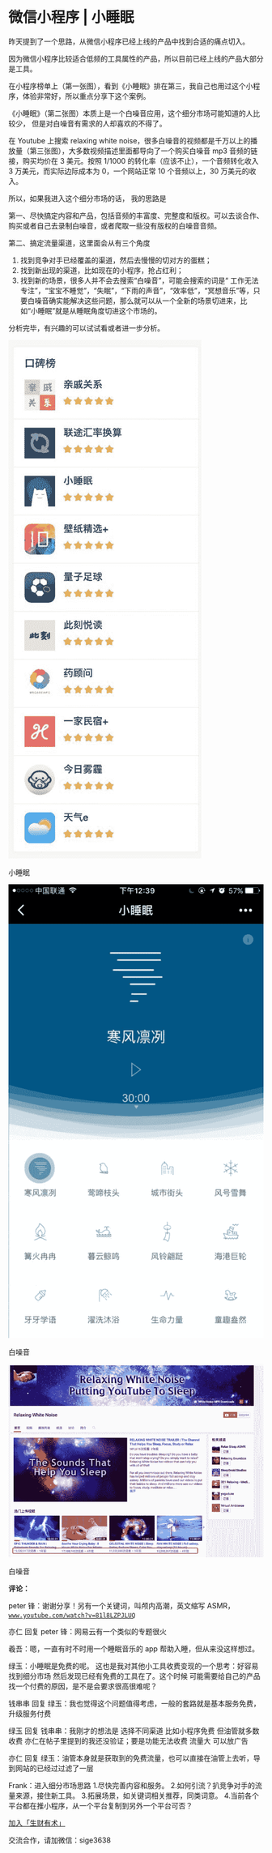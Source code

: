 # 微信小程序 | 小睡眠

昨天提到了一个思路，从微信小程序已经上线的产品中找到合适的痛点切入。

因为微信小程序比较适合低频的工具属性的产品，所以目前已经上线的产品大部分是工具。

在小程序榜单上（第一张图），看到《小睡眠》排在第三，我自己也用过这个小程序，体验非常好，所以重点分享下这个案例。

《小睡眠》（第二张图）本质上是一个白噪音应用，这个细分市场可能知道的人比较少， 但是对白噪音有需求的人却喜欢的不得了。

在 Youtube 上搜索 relaxing white noise，很多白噪音的视频都是千万以上的播放量（第三张图），大多数视频描述里面都导向了一个购买白噪音 mp3 音频的链接，购买均价在 3 美元。按照 1/1000 的转化率（应该不止），一个音频转化收入 3 万美元，而实际边际成本为 0，一个网站正常 10 个音频以上，30 万美元的收入。

所以，如果我进入这个细分市场的话， 我的思路是

第一、尽快搞定内容和产品，包括音频的丰富度、完整度和版权。可以去谈合作、购买或者自己去录制白噪音，或者爬取一些没有版权的白噪音音频。

第二、搞定流量渠道，这里面会从有三个角度

1.  找到竞争对手已经覆盖的渠道，然后去慢慢的切对方的蛋糕；
2.  找到新出现的渠道，比如现在的小程序，抢占红利；
3.  找到新的场景，很多人并不会去搜索“白噪音”，可能会搜索的词是“ 工作无法专注”，“宝宝不睡觉”，“失眠”，“下雨的声音”，“效率低”，“冥想音乐”等，只要白噪音确实能解决这些问题，那么就可以从一个全新的场景切进来，比如“小睡眠”就是从睡眠角度切进这个市场的。

分析完毕，有兴趣的可以试试看或者进一步分析。

![](img/8e595380608001efa4bc81e48632a02f.jpg)

小睡眠

![](img/d3e30aac23a670c83e4f08f777f0f917.jpg)

白噪音

![](img/1c01b8ba20d419f934168fe5e2f6f268.jpg)

白噪音

**评论：**

peter 锋：谢谢分享！另有一个关键词，叫颅内高潮，英文缩写 ASMR，[`www.youtube.com/watch?v=81l8LZPJLUQ`](https://www.youtube.com/watch?v=81l8LZPJLUQ)

亦仁 回复 peter 锋：网易云有一个类似的专题很火

羲吾：嗯，一直有时不时用一个睡眠音乐的 app 帮助入睡，但从来没这样想过。

绿玉：小睡眠是免费的呢。 这也是我对其他小工具收费变现的一个思考：好容易找到细分市场 然后发现已经有免费的工具在了。这个时候 可能需要给自己的产品找一个付费的原因，是不是会要求很高很难呢？

钱串串 回复 绿玉：我也觉得这个问题值得考虑，一般的套路就是基本服务免费，升级服务付费

绿玉 回复 钱串串：我刚才的想法是 选择不同渠道 比如小程序免费 但油管就多数收费 亦仁在帖子里提到的我还没验证；要是功能无法收费 流量大 可以放广告

亦仁 回复 绿玉：油管本身就是获取到的免费流量，也可以直接在油管上去听，导到网站的已经过过滤了一层

Frank：进入细分市场思路 1.尽快完善内容和服务。 2.如何引流？扒竞争对手的流量来源，接住新工具。 3.拓展场景，如关键词相关推荐，同类词意。 4.当前各个平台都在推小程序，从一个平台复制到另外一个平台可否？

[加入「生财有术」](https://www.ilangcai.com/jiaru/)

交流合作，请加微信：sige3638